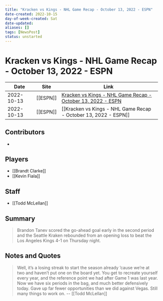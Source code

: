 ```yaml
---
title: "Kracken vs Kings - NHL Game Recap - October 13, 2022 - ESPN"
date-created: 2022-10-15
day-of-week-created: Sat
date-updated: 
aliases: []
tags: [NewsPost]
status: unstarted
---
```


# Kracken vs Kings - NHL Game Recap - October 13, 2022 - ESPN

Date | Site | Link
---|---|---
2022-10-13 | [[ESPN]]  | [Kracken vs Kings - NHL Game Recap - October 13, 2022 - ESPN](https://www.espn.com/nhl/recap/_/gameId/401461539)
2022-10-13 | [[ESPN]] | [[Kracken vs Kings - NHL Game Recap - October 13, 2022 - ESPN]]


## Contributors
- 


## Players
- [[Brandt Clarke]]
- [[Kevin Fiala]]


## Staff
- [[Todd McLellan]]


## Summary
> Brandon Tanev scored the go-ahead goal early in the second period and the Seattle Kraken rebounded from an opening loss to beat the Los Angeles Kings 4-1 on Thursday night.


## Notes and Quotes
> Well, it’s a losing streak to start the season already ’cause we’re at two and haven’t put one on the board yet. You get to recreate yourself every year, and the reference point we had after Game 1 was last year. Now we have six periods in the bag, and much better defensively today. Gave up far fewer opportunities than we did against Vegas. Still many things to work on.  -- [[Todd McLellan]]

